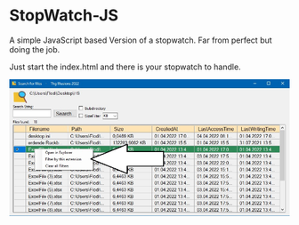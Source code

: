 # StopWatch-JS

A simple JavaScript based Version of a stopwatch. Far from perfect but doing the job.

Just start the index.html and there is your stopwatch to handle.

![alt text](https://github.com/Thom-Mon/SearchTool_Extended_Rebuild/blob/master/Screenshots/Screenshot_contextmenue.JPG)
